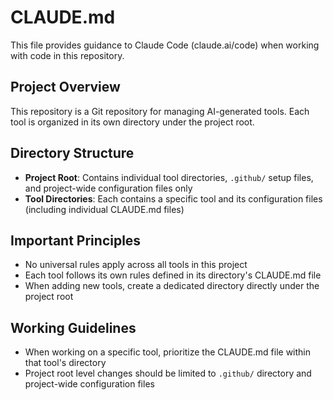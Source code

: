 # CLAUDE.md

This file provides guidance to Claude Code (claude.ai/code) when working with code in this repository.

## Project Overview

This repository is a Git repository for managing AI-generated tools. Each tool is organized in its own directory under the project root.

## Directory Structure

- **Project Root**: Contains individual tool directories, `.github/` setup files, and project-wide configuration files only
- **Tool Directories**: Each contains a specific tool and its configuration files (including individual CLAUDE.md files)

## Important Principles

- No universal rules apply across all tools in this project
- Each tool follows its own rules defined in its directory's CLAUDE.md file
- When adding new tools, create a dedicated directory directly under the project root

## Working Guidelines

- When working on a specific tool, prioritize the CLAUDE.md file within that tool's directory
- Project root level changes should be limited to `.github/` directory and project-wide configuration files